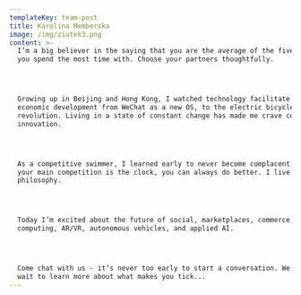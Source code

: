 ```yaml
---
templateKey: team-post
title: Karolina Memberska
image: /img/ziutek3.png
content: >-
  I’m a big believer in the saying that you are the average of the five people
  you spend the most time with. Choose your partners thoughtfully.




  Growing up in Beijing and Hong Kong, I watched technology facilitate rapid
  economic development from WeChat as a new OS, to the electric bicycle
  revolution. Living in a state of constant change has made me crave continuous
  innovation.




  As a competitive swimmer, I learned early to never become complacent. When
  your main competition is the clock, you can always do better. I live by this
  philosophy.




  Today I’m excited about the future of social, marketplaces, commerce, voice
  computing, AR/VR, autonomous vehicles, and applied AI.




  Come chat with us - it’s never too early to start a conversation. We can’t
  wait to learn more about what makes you tick...
---
```


